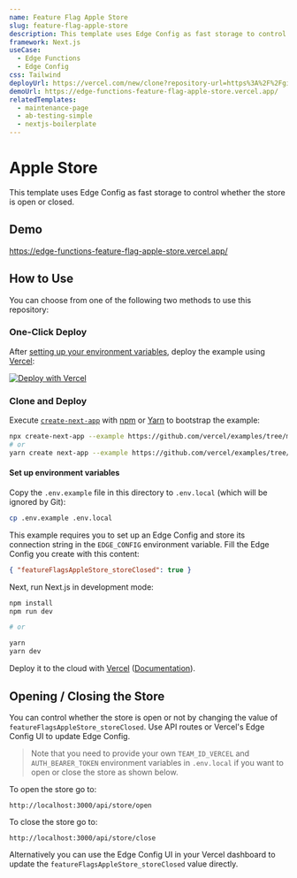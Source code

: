 ```yaml
---
name: Feature Flag Apple Store
slug: feature-flag-apple-store
description: This template uses Edge Config as fast storage to control whether an store is open or closed.
framework: Next.js
useCase:
  - Edge Functions
  - Edge Config
css: Tailwind
deployUrl: https://vercel.com/new/clone?repository-url=https%3A%2F%2Fgithub.com%2Fvercel%2Fexamples%2Ftree%2Fmain%2Fedge-functions%2Ffeature-flag-apple-store&project-name=feature-flag-apple-store&repo-name=feature-flag-apple-store
demoUrl: https://edge-functions-feature-flag-apple-store.vercel.app/
relatedTemplates:
  - maintenance-page
  - ab-testing-simple
  - nextjs-boilerplate
---
```


# Apple Store

This template uses Edge Config as fast storage to control whether the store is open or closed.

## Demo

https://edge-functions-feature-flag-apple-store.vercel.app/

## How to Use

You can choose from one of the following two methods to use this repository:

### One-Click Deploy

After [setting up your environment variables](#set-up-environment-variables), deploy the example using [Vercel](https://vercel.com?utm_source=github&utm_medium=readme&utm_campaign=vercel-examples):

[![Deploy with Vercel](https://vercel.com/button)](https://vercel.com/new/clone?repository-url=https%3A%2F%2Fgithub.com%2Fvercel%2Fexamples%2Ftree%2Fmain%2Fedge-functions%2Ffeature-flag-apple-store&project-name=feature-flag-apple-store&repo-name=feature-flag-apple-store)

### Clone and Deploy

Execute [`create-next-app`](https://github.com/vercel/next.js/tree/canary/packages/create-next-app) with [npm](https://docs.npmjs.com/cli/init) or [Yarn](https://yarnpkg.com/lang/en/docs/cli/create/) to bootstrap the example:

```bash
npx create-next-app --example https://github.com/vercel/examples/tree/main/edge-functions/feature-flag-apple-store
# or
yarn create next-app --example https://github.com/vercel/examples/tree/main/edge-functions/feature-flag-apple-store
```

#### Set up environment variables

Copy the `.env.example` file in this directory to `.env.local` (which will be ignored by Git):

```bash
cp .env.example .env.local
```

This example requires you to set up an Edge Config and store its connection string in the `EDGE_CONFIG` environment variable. Fill the Edge Config you create with this content:

```json
{ "featureFlagsAppleStore_storeClosed": true }
```

Next, run Next.js in development mode:

```bash
npm install
npm run dev

# or

yarn
yarn dev
```

Deploy it to the cloud with [Vercel](https://vercel.com/new?utm_source=github&utm_medium=readme&utm_campaign=edge-middleware-eap) ([Documentation](https://nextjs.org/docs/deployment)).

## Opening / Closing the Store

You can control whether the store is open or not by changing the value of `featureFlagsAppleStore_storeClosed`. Use API routes or Vercel's Edge Config UI to update Edge Config.

> Note that you need to provide your own `TEAM_ID_VERCEL` and `AUTH_BEARER_TOKEN` environment variables in `.env.local` if you want to open or close the store as shown below.

To open the store go to:

```
http://localhost:3000/api/store/open
```

To close the store go to:

```
http://localhost:3000/api/store/close
```

Alternatively you can use the Edge Config UI in your Vercel dashboard to update the `featureFlagsAppleStore_storeClosed` value directly.
